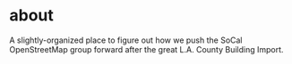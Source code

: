 # about
A slightly-organized place to figure out how we push the SoCal OpenStreetMap group forward after the great L.A. County Building Import.
